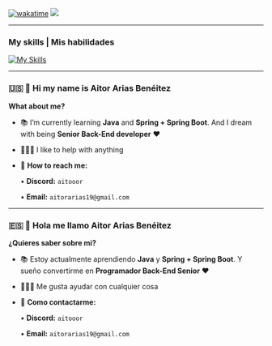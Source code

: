 [![wakatime](https://wakatime.com/badge/user/0e5fc4a6-d1bf-4e12-be60-96f33e7a90e4.svg)](https://wakatime.com/@0e5fc4a6-d1bf-4e12-be60-96f33e7a90e4)
![](https://komarev.com/ghpvc/?username=Aitooor&color=lightgrey)
<hr>

### **My skills | Mis habilidades**
[![My Skills](https://skillicons.dev/icons?i=java,cloudflare,linux,bash,git,github,gitlab,mongodb,redis,mysql,sqlite,gradle,maven,nginx,html,css,bootstrap,kotlin,js,nodejs,npm,ts,php,docker,postman,githubactions,apple,windows,blender,ai,ps,discord,bots,idea,vscode,eclipse,atom,notion&perline=10)](https://skillicons.dev)
<hr>

### 🇺🇸 👋 Hi my name is Aitor Arias Benéitez

<b>What about me?</b>

- 📚 I’m currently learning <b>Java</b> and <b>Spring + Spring Boot</b>. And I dream with being <b>Senior Back-End developer</b> ❤️

- 🙋🏽‍♂️ I like to help with anything

- 📩 <b>How to reach me:</b>

   • <b>Discord:</b> `aitooor`

   • <b>Email:</b> `aitorarias19@gmail.com`
<hr>

### 🇪🇸 👋 Hola me llamo Aitor Arias Benéitez

<b>¿Quieres saber sobre mi?</b>

- 📚 Estoy actualmente aprendiendo <b>Java</b> y <b>Spring + Spring Boot</b>. Y sueño convertirme en <b>Programador Back-End Senior</b> ❤️

- 🙋🏽‍♂️ Me gusta ayudar con cualquier cosa

- 📩 <b>Como contactarme:</b>

   • <b>Discord:</b> `aitooor`

   • <b>Email:</b> `aitorarias19@gmail.com`
